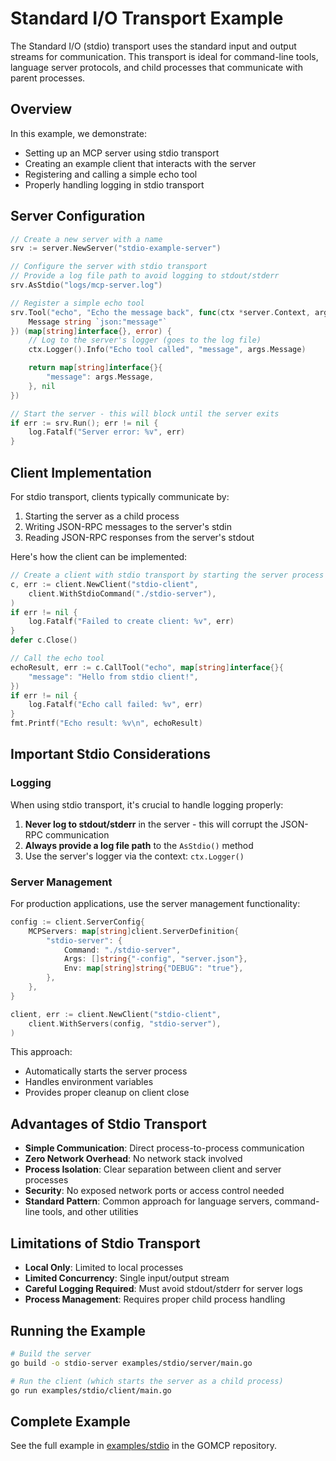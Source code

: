 # Standard I/O Transport Example

The Standard I/O (stdio) transport uses the standard input and output streams for communication. This transport is ideal for command-line tools, language server protocols, and child processes that communicate with parent processes.

## Overview

In this example, we demonstrate:

- Setting up an MCP server using stdio transport
- Creating an example client that interacts with the server
- Registering and calling a simple echo tool
- Properly handling logging in stdio transport

## Server Configuration

```go
// Create a new server with a name
srv := server.NewServer("stdio-example-server")

// Configure the server with stdio transport
// Provide a log file path to avoid logging to stdout/stderr
srv.AsStdio("logs/mcp-server.log")

// Register a simple echo tool
srv.Tool("echo", "Echo the message back", func(ctx *server.Context, args struct {
    Message string `json:"message"`
}) (map[string]interface{}, error) {
    // Log to the server's logger (goes to the log file)
    ctx.Logger().Info("Echo tool called", "message", args.Message)

    return map[string]interface{}{
        "message": args.Message,
    }, nil
})

// Start the server - this will block until the server exits
if err := srv.Run(); err != nil {
    log.Fatalf("Server error: %v", err)
}
```

## Client Implementation

For stdio transport, clients typically communicate by:

1. Starting the server as a child process
2. Writing JSON-RPC messages to the server's stdin
3. Reading JSON-RPC responses from the server's stdout

Here's how the client can be implemented:

```go
// Create a client with stdio transport by starting the server process
c, err := client.NewClient("stdio-client",
    client.WithStdioCommand("./stdio-server"),
)
if err != nil {
    log.Fatalf("Failed to create client: %v", err)
}
defer c.Close()

// Call the echo tool
echoResult, err := c.CallTool("echo", map[string]interface{}{
    "message": "Hello from stdio client!",
})
if err != nil {
    log.Fatalf("Echo call failed: %v", err)
}
fmt.Printf("Echo result: %v\n", echoResult)
```

## Important Stdio Considerations

### Logging

When using stdio transport, it's crucial to handle logging properly:

1. **Never log to stdout/stderr** in the server - this will corrupt the JSON-RPC communication
2. **Always provide a log file path** to the `AsStdio()` method
3. Use the server's logger via the context: `ctx.Logger()`

### Server Management

For production applications, use the server management functionality:

```go
config := client.ServerConfig{
    MCPServers: map[string]client.ServerDefinition{
        "stdio-server": {
            Command: "./stdio-server",
            Args: []string{"-config", "server.json"},
            Env: map[string]string{"DEBUG": "true"},
        },
    },
}

client, err := client.NewClient("stdio-client",
    client.WithServers(config, "stdio-server"),
)
```

This approach:

- Automatically starts the server process
- Handles environment variables
- Provides proper cleanup on client close

## Advantages of Stdio Transport

- **Simple Communication**: Direct process-to-process communication
- **Zero Network Overhead**: No network stack involved
- **Process Isolation**: Clear separation between client and server processes
- **Security**: No exposed network ports or access control needed
- **Standard Pattern**: Common approach for language servers, command-line tools, and other utilities

## Limitations of Stdio Transport

- **Local Only**: Limited to local processes
- **Limited Concurrency**: Single input/output stream
- **Careful Logging Required**: Must avoid stdout/stderr for server logs
- **Process Management**: Requires proper child process handling

## Running the Example

```bash
# Build the server
go build -o stdio-server examples/stdio/server/main.go

# Run the client (which starts the server as a child process)
go run examples/stdio/client/main.go
```

## Complete Example

See the full example in [examples/stdio](https://github.com/localrivet/gomcp/tree/main/examples/stdio) in the GOMCP repository.
